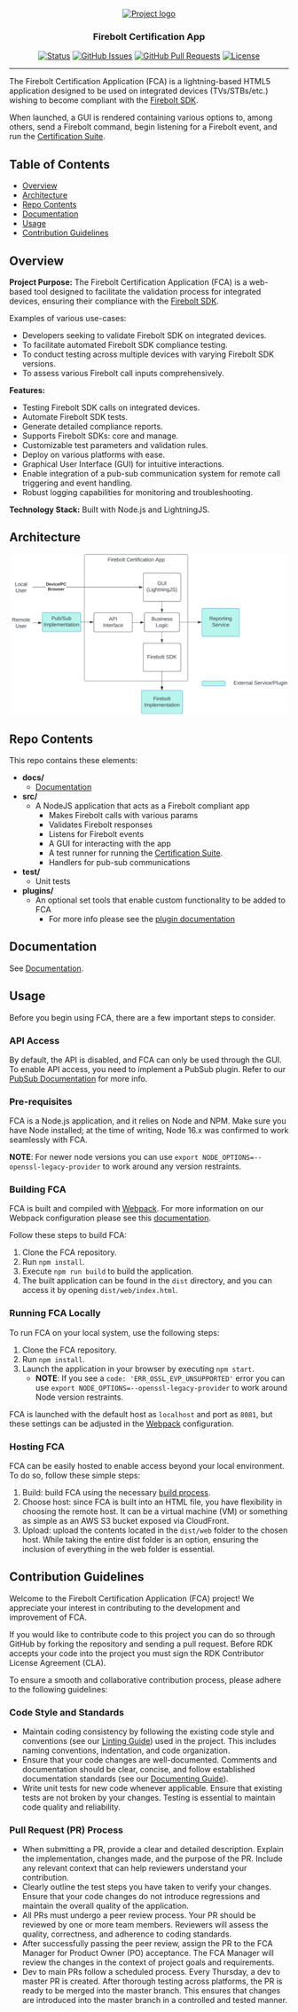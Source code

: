 <p align="center">
  <a href="" rel="noopener">
 <img width=200px height=200px src="https://static.wikia.nocookie.net/harrypotter/images/7/74/Firebolt.jpg/revision/latest?cb=20141122220040" alt="Project logo"></a>
</p>

<h3 align="center">Firebolt Certification App</h3>

<div align="center">

  [![Status](https://img.shields.io/badge/status-active-success.svg)]() 
  [![GitHub Issues](https://img.shields.io/github/issues/comcast-fireboltCertification/firebolt-certification-app)](https://github.com/comcast-fireboltCertification/firebolt-certification-app/issues)
  [![GitHub Pull Requests](https://img.shields.io/github/issues-pr/comcast-fireboltCertification/firebolt-certification-app)](https://github.com/comcast-fireboltCertification/firebolt-certification-app/pulls)
  [![License](https://img.shields.io/badge/License-Apache_2.0-blue.svg)](https://opensource.org/licenses/Apache-2.0)

</div>

---

<p align="center"> 

  The Firebolt Certification Application (FCA) is a lightning-based HTML5 application designed to be used on integrated devices (TVs/STBs/etc.) wishing to become compliant with the [Firebolt SDK](https://developer.rdkcentral.com/firebolt/overview/).
  
When launched, a GUI is rendered containing various options to, among others, send a Firebolt command, begin listening for a Firebolt event, and run the [Certification Suite](docs/Execution.md#certification-suite).
    <br> 
</p>






<!-- The abilities of FCA can be expanded by plugins including but not limited to
* Generic startup scripts
* API support via Pub/Sub
* Additional SDKs
* Modified behavior during the Certification Suite -->

## Table of Contents

- [Overview](#overview)
- [Architecture](#architecture)
- [Repo Contents](#repo-contents)
- [Documentation](#documentation)
- [Usage](#usage)
- [Contribution Guidelines](#contribution-guidelines)

## Overview

**Project Purpose:** The Firebolt Certification Application (FCA) is a web-based tool designed to facilitate the validation process for integrated devices, ensuring their compliance with the [Firebolt SDK](https://developer.rdkcentral.com/firebolt/overview/).

Examples of various use-cases:

  - Developers seeking to validate Firebolt SDK on integrated devices.
  - To facilitate automated Firebolt SDK compliance testing.
  - To conduct testing across multiple devices with varying Firebolt SDK versions.
  - To assess various Firebolt call inputs comprehensively.

**Features:**
  - Testing Firebolt SDK calls on integrated devices.
  - Automate Firebolt SDK tests.
  - Generate detailed compliance reports.
  - Supports Firebolt SDKs: core and manage.
  - Customizable test parameters and validation rules.
  - Deploy on various platforms with ease.
  - Graphical User Interface (GUI) for intuitive interactions.
  - Enable integration of a pub-sub communication system for remote call triggering and event handling.
  - Robust logging capabilities for monitoring and troubleshooting.

**Technology Stack:** Built with Node.js and LightningJS.

## Architecture

![Architecture Diagram](./Architecture.png)

## Repo Contents

This repo contains these elements:

- **docs/**
  - [Documentation](./docs/Documentation.md)
- **src/**
  - A NodeJS application that acts as a Firebolt compliant app
    - Makes Firebolt calls with various params
    - Validates Firebolt responses
    - Listens for Firebolt events
    - A GUI for interacting with the app
    - A test runner for running the [Certification Suite](docs/Execution.md#certification-suite).
    - Handlers for pub-sub communications
- **test/**
  - Unit tests
- **plugins/**
  - An optional set tools that enable custom functionality to be added to FCA
    - For more info please see the [plugin documentation](docs/plugins/Plugins.md)

## Documentation

See [Documentation](./docs/Documentation.md).

## Usage

Before you begin using FCA, there are a few important steps to consider.

### API Access

By default, the API is disabled, and FCA can only be used through the GUI. To enable API access, you need to implement a PubSub plugin. Refer to our [PubSub Documentation](docs/plugins/PubSub.md) for more info.

### Pre-requisites

FCA is a Node.js application, and it relies on Node and NPM. Make sure you have Node installed; at the time of writing, Node 16.x was confirmed to work seamlessly with FCA.

**NOTE**: For newer node versions you can use `export NODE_OPTIONS=--openssl-legacy-provider` to work around any version restraints.

### Building FCA

FCA is built and compiled with [Webpack](webpack.dev.js). For more information on our Webpack configuration please see this [documentation](docs/Webpack.md).

Follow these steps to build FCA:

1. Clone the FCA repository.
2. Run `npm install`.
3. Execute `npm run build` to build the application.
4. The built application can be found in the `dist` directory, and you can access it by opening `dist/web/index.html`.

### Running FCA Locally

To run FCA on your local system, use the following steps:

1. Clone the FCA repository.
2. Run `npm install`.
3. Launch the application in your browser by executing `npm start`.
    - **NOTE**: If you see a `code: 'ERR_OSSL_EVP_UNSUPPORTED'` error you can use `export NODE_OPTIONS=--openssl-legacy-provider` to work around Node version restraints.

FCA is launched with the default host as `localhost` and port as `8081`, but these settings can be adjusted in the [Webpack](webpack.dev.js) configuration.

### Hosting FCA

FCA can be easily hosted to enable access beyond your local environment. To do so, follow these simple steps:

1. Build: build FCA using the necessary [build process](#building-fca).
2. Choose host: since FCA is built into an HTML file, you have flexibility in choosing the remote host. It can be a virtual machine (VM) or something as simple as an AWS S3 bucket exposed via CloudFront.
3. Upload: upload the contents located in the `dist/web` folder to the chosen host. While taking the entire dist folder is an option, ensuring the inclusion of everything in the web folder is essential.

## Contribution Guidelines

Welcome to the Firebolt Certification Application (FCA) project! We appreciate your interest in contributing to the development and improvement of FCA.

If you would like to contribute code to this project you can do so through GitHub by forking the repository and sending a pull request. Before RDK accepts your code into the project you must sign the RDK Contributor License Agreement (CLA).

To ensure a smooth and collaborative contribution process, please adhere to the following guidelines:

### Code Style and Standards

  - Maintain coding consistency by following the existing code style and conventions (see our [Linting Guide](Linting-Guide.md)) used in the project. This includes naming conventions, indentation, and code organization.
  - Ensure that your code changes are well-documented. Comments and documentation should be clear, concise, and follow established documentation standards (see our [Documenting Guide](docs/templates/DocumentingGuide.md)).
  - Write unit tests for new code whenever applicable. Ensure that existing tests are not broken by your changes. Testing is essential to maintain code quality and reliability.

### Pull Request (PR) Process

  - When submitting a PR, provide a clear and detailed description. Explain the implementation, changes made, and the purpose of the PR. Include any relevant context that can help reviewers understand your contribution.
  - Clearly outline the test steps you have taken to verify your changes. Ensure that your code changes do not introduce regressions and maintain the overall quality of the application.
  - All PRs must undergo a peer review process. Your PR should be reviewed by one or more team members. Reviewers will assess the quality, correctness, and adherence to coding standards.
  - After successfully passing the peer review, assign the PR to the FCA Manager for Product Owner (PO) acceptance. The FCA Manager will review the changes in the context of project goals and requirements.
  - Dev to main PRs follow a scheduled process. Every Thursday, a dev to master PR is created. After thorough testing across platforms, the PR is ready to be merged into the master branch. This ensures that changes are introduced into the master branch in a controlled and tested manner.
